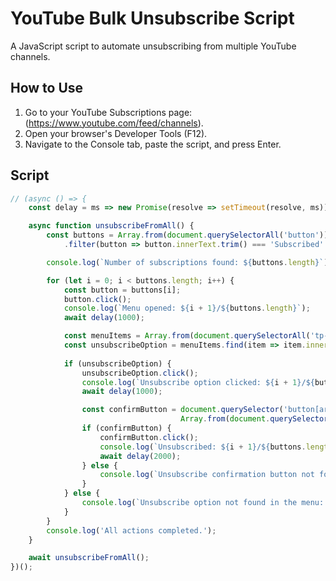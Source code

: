 # YouTube Bulk Unsubscribe Script

A JavaScript script to automate unsubscribing from multiple YouTube channels.

## How to Use
1. Go to your YouTube Subscriptions page: (https://www.youtube.com/feed/channels).
2. Open your browser's Developer Tools (F12).
3. Navigate to the Console tab, paste the script, and press Enter.

## Script
```javascript
// (async () => {
    const delay = ms => new Promise(resolve => setTimeout(resolve, ms));

    async function unsubscribeFromAll() {
        const buttons = Array.from(document.querySelectorAll('button'))
            .filter(button => button.innerText.trim() === 'Subscribed' || button.innerText.trim() === 'Abone olundu');

        console.log(`Number of subscriptions found: ${buttons.length}`);

        for (let i = 0; i < buttons.length; i++) {
            const button = buttons[i];
            button.click();
            console.log(`Menu opened: ${i + 1}/${buttons.length}`);
            await delay(1000);

            const menuItems = Array.from(document.querySelectorAll('tp-yt-paper-item yt-formatted-string'));
            const unsubscribeOption = menuItems.find(item => item.innerText.trim() === 'Unsubscribe' || item.innerText.trim() === 'Abonelikten çık');
            
            if (unsubscribeOption) {
                unsubscribeOption.click();
                console.log(`Unsubscribe option clicked: ${i + 1}/${buttons.length}`);
                await delay(1000);

                const confirmButton = document.querySelector('button[aria-label="Unsubscribe"]') || 
                                      Array.from(document.querySelectorAll('button')).find(btn => btn.innerText.trim() === 'Unsubscribe');
                if (confirmButton) {
                    confirmButton.click();
                    console.log(`Unsubscribed: ${i + 1}/${buttons.length}`);
                    await delay(2000);
                } else {
                    console.log(`Unsubscribe confirmation button not found: ${i + 1}/${buttons.length}`);
                }
            } else {
                console.log(`Unsubscribe option not found in the menu: ${i + 1}/${buttons.length}`);
            }
        }
        console.log('All actions completed.');
    }

    await unsubscribeFromAll();
})();

